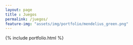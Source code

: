 ```yaml
--- 
layout: page
title : Juegos 
permalink: /juegos/
feature-img: "assets/img/portfolio/mendelius_green.png"
---
```


{% include portfolio.html %}
